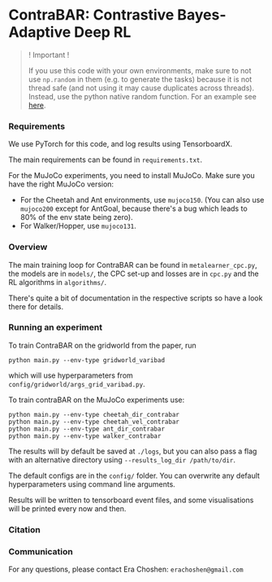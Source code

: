 # ContraBAR: Contrastive Bayes-Adaptive Deep RL


> ! Important !
> 
> If you use this code with your own environments, 
> make sure to not use `np.random` in them 
> (e.g. to generate the tasks) because it is not thread safe 
> (and not using it may cause duplicates across threads).
> Instead, use the python native random function. 
> For an example see
> [here](https://github.com/lmzintgraf/varibad/blob/master/environments/mujoco/ant_goal.py#L38).

### Requirements

We use PyTorch for this code, and log results using TensorboardX.

The main requirements can be found in `requirements.txt`. 

For the MuJoCo experiments, you need to install MuJoCo.
Make sure you have the right MuJoCo version:
- For the Cheetah and Ant environments, use `mujoco150`. 
(You can also use `mujoco200` except for AntGoal, 
because there's a bug which leads to 80% of the env state being zero).
- For Walker/Hopper, use `mujoco131`.


### Overview

The main training loop for ContraBAR can be found in `metalearner_cpc.py`,
the models are in `models/`, the CPC set-up and losses are in `cpc.py` and the RL algorithms in `algorithms/`.

There's quite a bit of documentation in the respective scripts so have a look there for details.

### Running an experiment

To train ContraBAR on the gridworld from the paper, run

`python main.py --env-type gridworld_varibad`

which will use hyperparameters from `config/gridworld/args_grid_varibad.py`. 

To train contraBAR on the MuJoCo experiments use:
```
python main.py --env-type cheetah_dir_contrabar
python main.py --env-type cheetah_vel_contrabar
python main.py --env-type ant_dir_contrabar
python main.py --env-type walker_contrabar
```


The results will by default be saved at `./logs`, 
but you can also pass a flag with an alternative directory using `--results_log_dir /path/to/dir`.

The default configs are in the `config/` folder. 
You can overwrite any default hyperparameters using command line arguments.

Results will be written to tensorboard event files, 
and some visualisations will be printed every now and then.

### Citation

### Communication
For any questions, please contact Era Choshen: ```erachoshen@gmail.com```
